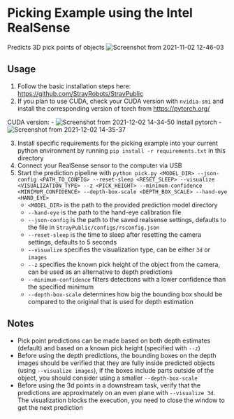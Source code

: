 # Picking Example using the Intel RealSense
Predicts 3D pick points of objects
![Screenshot from 2021-11-02 12-46-03](https://user-images.githubusercontent.com/4254623/139871411-22094581-5f67-4417-81dd-c9d3a2ad4477.png)



## Usage

1. Follow the basic installation steps here: https://github.com/StrayRobots/StrayPublic
2. If you plan to use CUDA, check your CUDA version with `nvidia-smi` and install the corresponding version of torch from https://pytorch.org/

CUDA version:
    - ![Screenshot from 2021-12-02 14-34-50](https://user-images.githubusercontent.com/4254623/144422990-cb72285f-ecf4-48d7-99b3-c28240f5216e.png)
Install pytorch
    - ![Screenshot from 2021-12-02 14-35-37](https://user-images.githubusercontent.com/4254623/144423088-6255ceea-b3aa-4125-9154-d21ef04c5675.png)

3. Install specific requirements for the picking example into your current python environment by running `pip install -r requirements.txt` in this directory
4. Connect your RealSense sensor to the computer via USB
5. Start the prediction pipeline with `python pick.py <MODEL_DIR> --json-config <PATH_TO_CONFIG> --reset-sleep <RESET_SLEEP> --visualize <VISUALIZATION_TYPE> --z <PICK_HEIGHT> --minimum-confidence <MINIMUM_CONFIDENCE> --depth-box-scale <DEPTH_BOX_SCALE> --hand-eye <HAND_EYE>`
    - `<MODEL_DIR>` is the path to the provided prediction model directory
    - `--hand-eye` is the path to the hand-eye calibration file
    - `--json-config` is the path to the saved realsense settings, defaults to the file in `StrayPublic/configs/rsconfig.json`
    - `--reset-sleep` is the time to sleep after resetting the camera settings, defaults to 5 seconds
    - `--visualize` specifies the visualization type, can be either `3d` or `images`
    - `--z` specifies the known pick height of the object from the camera, can be used as an alternative to depth predictions
    - `--minimum-confidence` filters detections with a lower confidence than the specified minimum
    - `--depth-box-scale` determines how big the bounding box should be compared to the original that is used for depth estimation


## Notes
* Pick point predictions can be made based on both depth estimates (default) and based on a known pick height (specified with `--z`)
* Before using the depth predictions, the bounding boxes on the depth images should be verified that they are fully inside predicted objects (using `--visualize images`), if the boxes include parts outside of the object, you should consider using a smaller `--depth-box-scale`
* Before using the 3d points in a downstream task, verify that the predictions are approximately on an even plane with `--visualize 3d`. The visualization blocks the execution, you need to close the window to get the next prediction
